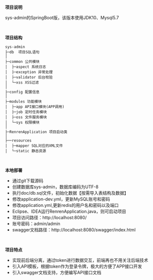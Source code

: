 
**项目说明** 

sys-admin的SpringBoot版，该版本使用JDK10、Mysql5.7

<br> 

**项目结构** 
```
sys-admin
├─db  项目SQL语句
│
├─common 公共模块
│  ├─aspect 系统日志
│  ├─exception 异常处理
│  ├─validator 后台校验
│  └─xss XSS过滤
│ 
├─config 配置信息
│ 
├─modules 功能模块
│  ├─app API接口模块(APP调用)
│  ├─job 定时任务模块
│  ├─oss 文件服务模块
│  └─sys 权限模块
│ 
├─RenrenApplication 项目启动类
│  
├──resources 
│  ├─mapper SQL对应的XML文件
│  └─static 静态资源

```

<br>

 **本地部署**
- 通过git下载源码
- 创建数据库sys-admin，数据库编码为UTF-8
- 执行doc/db.sql文件，初始化数据【按需导入表结构及数据】
- 修改application-dev.yml，更新MySQL账号和密码
- 修改application.yml,更新redis的用户名和密码以及端口
- Eclipse、IDEA运行RenrenApplication.java，则可启动项目
- 项目访问路径：http://localhost:8080/
- 账号密码：admin/admin
- swagger文档路径：http://localhost:8080/swagger/index.html

<br>

 **项目特点**
- 实现前后端分离，通过token进行数据交互，前端再也不用关注后端技术
- 引入API模板，根据token作为登录令牌，极大的方便了APP接口开发
- 引入swagger文档支持，方便编写API接口文档


<br>

